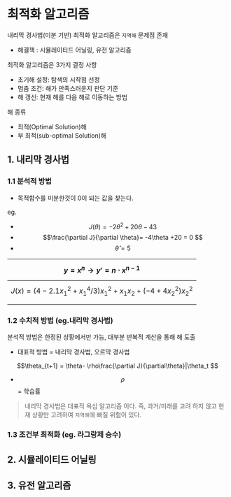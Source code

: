 # 최적화 알고리즘 

내리막 경사법(미분 기반) 최적화 알고리즘은 `지역해` 문제점 존재 
- 해결책 : 시뮬레이티드 어닐링, 유전 알고리즘 

최적화 알고리즘은 3가지 결정 사항 
- 초기해 설정: 탐색의 시작점 선정
- 멈춤 조건: 해가 만족스러운지 판단 기준 
- 해 갱신: 현재 해를 다음 해로 이동하는 방법 

해 종류 
- 최적(Optimal Solution)해 
- 부 최적(sub-optimal Solution)해  

## 1. 내리막 경사법
### 1.1 분석적 방법 
- 목적함수를 미분한것이 0이 되는 값을 찾는다. 

eg. 
- $$J(\theta) = -2\theta^2 +20\theta -43       $$
- $$\frac{\partial J}{\partial \theta}= -4\theta +20 = 0 $$
- $$\hat\theta = 5$$

|$$ y = x^n  \rightarrow y\prime = n\cdot x^{n-1} $$|
|-|
|$$J(x) = (4-2.1x_1^2+x_1^4/3)x_1^2+x_1x_2+(-4+4x_2^2)x_2^2$$|
||


### 1.2 수치적 방법 (eg.내리막 경사법)
분석적 방법은 한정된 상황에서만 가능, 대부분 반복적 계산을 통해 해 도출 
- 대표적 방법 = 내리막 경사법, 오르막 경사법 

$$\theta_{t+1} = \theta- \rho\frac{\partial J}{\partial\theta}|\theta_t $$

- $$\rho$$ = 학습률

> 내리막 경사법은 대표적 욕심 알고리즘 이다. 
> 즉, 과거/미래를 고려 하지 않고 현재 상황만 고려하여 `지역해`에 빠질 위험이 있다.  

### 1.3 조건부 최적화 (eg. 라그랑제 승수)

## 2. 시뮬레이티드 어닐링



## 3. 유전 알고리즘 